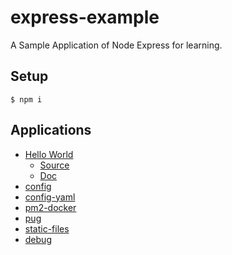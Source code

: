 # express-example

A Sample Application of Node Express for learning.

## Setup

```
$ npm i
```

## Applications

* [Hello World](https://github.com/suzuki-shunsuke/express-example/releases/tag/hello-world)
  * [Source](https://github.com/suzuki-shunsuke/express-example/tree/a352b19469cace3c721cbe1e0a9e9f590db5e4b7)
  * [Doc](https://github.com/suzuki-shunsuke/express-example/blob/a352b19469cace3c721cbe1e0a9e9f590db5e4b7/doc/HELLO.md)
* [config](https://github.com/suzuki-shunsuke/express-example/releases/tag/config)
* [config-yaml](https://github.com/suzuki-shunsuke/express-example/releases/tag/config-yaml)
* [pm2-docker](https://github.com/suzuki-shunsuke/express-example/releases/tag/pm2-docker)
* [pug](https://github.com/suzuki-shunsuke/express-example/releases/tag/pug)
* [static-files](https://github.com/suzuki-shunsuke/express-example/releases/tag/static-files)
* [debug](https://github.com/suzuki-shunsuke/express-example/releases/tag/debug)
